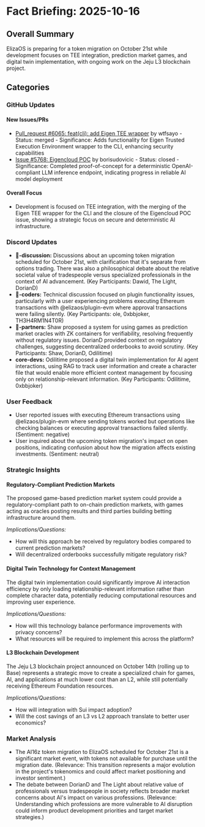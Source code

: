 # Fact Briefing: 2025-10-16

## Overall Summary
ElizaOS is preparing for a token migration on October 21st while development focuses on TEE integration, prediction market games, and digital twin implementation, with ongoing work on the Jeju L3 blockchain project.

## Categories

### GitHub Updates

#### New Issues/PRs
- [Pull_request #6065: feat(cli): add Eigen TEE wrapper](#) by wtfsayo - Status: merged - Significance: Adds functionality for Eigen Trusted Execution Environment wrapper to the CLI, enhancing security capabilities
- [Issue #5768: Eigencloud POC](#) by borisudovicic - Status: closed - Significance: Completed proof-of-concept for a deterministic OpenAI-compliant LLM inference endpoint, indicating progress in reliable AI model deployment

#### Overall Focus
- Development is focused on TEE integration, with the merging of the Eigen TEE wrapper for the CLI and the closure of the Eigencloud POC issue, showing a strategic focus on secure and deterministic AI infrastructure.

### Discord Updates
- **💬-discussion:** Discussions about an upcoming token migration scheduled for October 21st, with clarification that it's separate from options trading. There was also a philosophical debate about the relative societal value of tradespeople versus specialized professionals in the context of AI advancement. (Key Participants: Dawid, The Light, DorianD)
- **💬-coders:** Technical discussion focused on plugin functionality issues, particularly with a user experiencing problems executing Ethereum transactions with @elizaos/plugin-evm where approval transactions were failing silently. (Key Participants: ole, 0xbbjoker, TH3H4RM1N4T0R)
- **🥇-partners:** Shaw proposed a system for using games as prediction market oracles with ZK containers for verifiability, resolving frequently without regulatory issues. DorianD provided context on regulatory challenges, suggesting decentralized orderbooks to avoid scrutiny. (Key Participants: Shaw, DorianD, Odilitime)
- **core-devs:** Odilitime proposed a digital twin implementation for AI agent interactions, using RAG to track user information and create a character file that would enable more efficient context management by focusing only on relationship-relevant information. (Key Participants: Odilitime, 0xbbjoker)

### User Feedback
- User reported issues with executing Ethereum transactions using @elizaos/plugin-evm where sending tokens worked but operations like checking balances or executing approval transactions failed silently. (Sentiment: negative)
- User inquired about the upcoming token migration's impact on open positions, indicating confusion about how the migration affects existing investments. (Sentiment: neutral)

### Strategic Insights

#### Regulatory-Compliant Prediction Markets
The proposed game-based prediction market system could provide a regulatory-compliant path to on-chain prediction markets, with games acting as oracles posting results and third parties building betting infrastructure around them.

*Implications/Questions:*
  - How will this approach be received by regulatory bodies compared to current prediction markets?
  - Will decentralized orderbooks successfully mitigate regulatory risk?

#### Digital Twin Technology for Context Management
The digital twin implementation could significantly improve AI interaction efficiency by only loading relationship-relevant information rather than complete character data, potentially reducing computational resources and improving user experience.

*Implications/Questions:*
  - How will this technology balance performance improvements with privacy concerns?
  - What resources will be required to implement this across the platform?

#### L3 Blockchain Development
The Jeju L3 blockchain project announced on October 14th (rolling up to Base) represents a strategic move to create a specialized chain for games, AI, and applications at much lower cost than an L2, while still potentially receiving Ethereum Foundation resources.

*Implications/Questions:*
  - How will integration with Sui impact adoption?
  - Will the cost savings of an L3 vs L2 approach translate to better user economics?

### Market Analysis
- The AI16z token migration to ElizaOS scheduled for October 21st is a significant market event, with tokens not available for purchase until the migration date. (Relevance: This transition represents a major evolution in the project's tokenomics and could affect market positioning and investor sentiment.)
- The debate between DorianD and The Light about relative value of professionals versus tradespeople in society reflects broader market concerns about AI's impact on various professions. (Relevance: Understanding which professions are more vulnerable to AI disruption could inform product development priorities and target market strategies.)